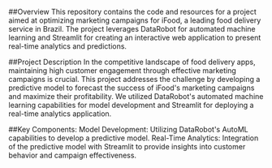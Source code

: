 ##Overview
This repository contains the code and resources for a project aimed at optimizing marketing campaigns for iFood, a leading food delivery service in Brazil. The project leverages DataRobot for automated machine learning and Streamlit for creating an interactive web application to present real-time analytics and predictions.

##Project Description
In the competitive landscape of food delivery apps, maintaining high customer engagement through effective marketing campaigns is crucial. This project addresses the challenge by developing a predictive model to forecast the success of iFood's marketing campaigns and maximize their profitability. We utilized DataRobot's automated machine learning capabilities for model development and Streamlit for deploying a real-time analytics application.

##Key Components:
Model Development: Utilizing DataRobot's AutoML capabilities to develop a predictive model.
Real-Time Analytics: Integration of the predictive model with Streamlit to provide insights into customer behavior and campaign effectiveness.
